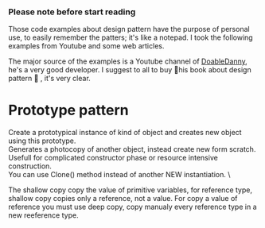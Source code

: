 ### Please note before start reading
Those code examples about design pattern have the purpose of personal use, to easily remember the patters; it's like a notepad. I took the following examples from Youtube and some web articles.

The major source of the examples is a Youtube channel of [DoableDanny](https://www.youtube.com/@doabledanny/videos), he's a very good developer. I suggest to all to buy 📒his book about design pattern 📒 , it's very clear.

# Prototype pattern
 Create a prototypical instance of kind of object and creates new object using this prototype. \
Generates a photocopy of another object, instead create new form scratch. \
Usefull for complicated constructor phase or resource intensive construction. \
You can use Clone() method instead of another NEW instantiation. \

The shallow copy copy the value of primitive variables, for reference type, shallow copy copies only a reference, not a value.
For copy a value of reference you must use deep copy, copy manualy every reference type in a new reeference type.
